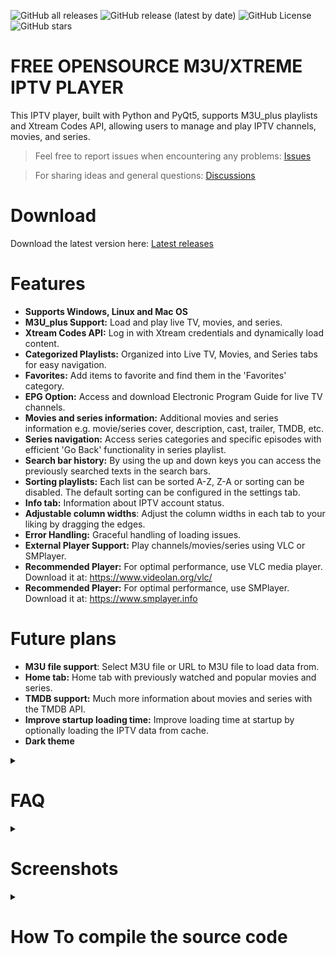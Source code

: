 ![GitHub all releases](https://img.shields.io/github/downloads/Youri666/Xtream-m3u_plus-IPTV-Player/total?color=blue&label=Total%20Downloads&logo=github)
![GitHub release (latest by date)](https://img.shields.io/github/downloads/Youri666/Xtream-m3u_plus-IPTV-Player/V1.03.02/total?color=purple&label=Latest%20Release%20Downloads&logo=github)
![GitHub License](https://img.shields.io/github/license/Youri666/Xtream-m3u_plus-IPTV-Player?label=License&logo=github)
![GitHub stars](https://img.shields.io/github/stars/Youri666/Xtream-m3u_plus-IPTV-Player)

# FREE OPENSOURCE M3U/XTREME IPTV PLAYER

This IPTV player, built with Python and PyQt5, supports M3U_plus playlists and Xtream Codes API, allowing users to manage and play IPTV channels, movies, and series.

> Feel free to report issues when encountering any problems: [Issues](https://github.com/Youri666/Xtream-m3u_plus-IPTV-Player/issues)

> For sharing ideas and general questions: [Discussions](https://github.com/Youri666/Xtream-m3u_plus-IPTV-Player/discussions)

# Download
Download the latest version here: [Latest releases](https://github.com/Youri666/Xtream-m3u_plus-IPTV-Player/releases)

# Features
- **Supports Windows, Linux and Mac OS**
- **M3U_plus Support:** Load and play live TV, movies, and series.
- **Xtream Codes API:** Log in with Xtream credentials and dynamically load content.
- **Categorized Playlists:** Organized into Live TV, Movies, and Series tabs for easy navigation.
- **Favorites:** Add items to favorite and find them in the 'Favorites' category.
- **EPG Option:** Access and download Electronic Program Guide for live TV channels.
- **Movies and series information:** Additional movies and series information e.g. movie/series cover, description, cast, trailer, TMDB, etc.
- **Series navigation:** Access series categories and specific episodes with efficient 'Go Back' functionality in series playlist.
- **Search bar history:** By using the up and down keys you can access the previously searched texts in the search bars.
- **Sorting playlists:** Each list can be sorted A-Z, Z-A or sorting can be disabled. The default sorting can be configured in the settings tab.
- **Info tab:** Information about IPTV account status.
- **Adjustable column widths**: Adjust the column widths in each tab to your liking by dragging the edges.
- **Error Handling:** Graceful handling of loading issues.
- **External Player Support:** Play channels/movies/series using VLC or SMPlayer.
- **Recommended Player:** For optimal performance, use VLC media player. Download it at: https://www.videolan.org/vlc/
- **Recommended Player:** For optimal performance, use SMPlayer. Download it at: https://www.smplayer.info

# Future plans
- **M3U file support**: Select M3U file or URL to M3U file to load data from.
- **Home tab:** Home tab with previously watched and popular movies and series.
- **TMDB support:** Much more information about movies and series with the TMDB API.
- **Improve startup loading time:** Improve loading time at startup by optionally loading the IPTV data from cache.
- **Dark theme**

<details>
<summary><h1><strong>FAQ</strong></h1></summary>

<details>
<summary><strong>My Live TV doesn't work, but my movies and series do work. How can I fix this?</strong></summary>

Some IPTV providers require a different URL format than the default, therefore you need to change this URL format. Go to the account manager inside the IPTV player. And in the live tv format line replace the URL format with one of the following URL formats:

```{server}/{username}/{password}/{stream_id}```

```{server}/{username}/{password}/{stream_id}.ts```

```{server}/{username}/{password}/{stream_id}.m3u8```

```{server}/{username}/{password}/live/{stream_id}```

```{server}/{username}/{password}/live/{stream_id}.ts```

```{server}/{username}/{password}/live/{stream_id}.m3u8```

```{server}/live/{username}/{password}/{stream_id}```

```{server}/live/{username}/{password}/{stream_id}.ts```

```{server}/live/{username}/{password}/{stream_id}.m3u8```

If none of these work, more attention is needed and you should create an [Issues](https://github.com/Youri666/Xtream-m3u_plus-IPTV-Player/issues).

</details>

</details>

<details>
<summary><h1><strong>Screenshots</strong></h1></summary>
  
**Live TV showing EPG data**
![Image](https://github.com/user-attachments/assets/c82f0759-29d8-4b3e-a462-59581523e1d8)

**Movies with information**
![Image](https://github.com/user-attachments/assets/5a2113ef-b871-47d1-9082-85955893ff50)

**Series navigation**
![Image](https://github.com/user-attachments/assets/24c8cc12-8d3b-41c0-a2aa-035d11d6ff8d)
![Image](https://github.com/user-attachments/assets/86ddb458-9008-4875-a072-007e63028cbe)
![Image](https://github.com/user-attachments/assets/9831f4b9-5c83-44ea-9ea4-43d39d15da85)

**Search in categories and entries**
![Image](https://github.com/user-attachments/assets/faa2e022-28f8-4d28-9b39-20da5ada040c)
![Image](https://github.com/user-attachments/assets/df39bd8f-06e5-48aa-8318-dd491c52d4c1)

**Save your IPTV account and optionally auto-select at startup**
![Image](https://github.com/user-attachments/assets/678582bc-8af9-499b-b601-38b7786b57bf)

</details>

<details>
<summary><h1><strong>How To compile the source code</strong></h1></summary>
  
## Windows Project Setup Instructions

### 1. Install latest Python 3
- Run the [latest Python 3 installer](https://www.python.org/downloads/).
- During installation, make sure to:
  - **Use administrator privileges** when installing Python
  - **Add `python.exe` to the system PATH**
  - Select any other appropriate options as prompted

### 2. Open a Windows Command Prompt and install all dependencies

```bash
python -m pip install --upgrade pip
python -m pip install --upgrade setuptools
python -m pip install --upgrade pyinstaller
python -m pip install --upgrade requests lxml python-dateutil PyQt5
```

### 3. Verify that PyInstaller is installed correctly

```bash
pyinstaller --version
# Example of expected output: 6.14.0
```

### 4. Final Setup
- Run the [build_iptv_player.bat](build_iptv_player.bat) file to start the process.

## Rocky9/RHEL9 Project Setup Instructions

### 1. Install latest Python 3
- To compile Python yourself, download the [source code](https://www.python.org/downloads/source/)
- Tested with Python 3.13.4\
 _Note:_  The following dependencies must be installed:\
`dnf install python3-dev python-dev`\
If you are building Python by yourself, rebuild with `--enable-shared` (or, `--enable-framework` on macOS).\

### 2. Open a Terminal and install all dependencies

```bash
python3 -m pip install --upgrade pip
python3 -m pip install --upgrade setuptools
python3 -m pip install --upgrade pyinstaller
python3 -m pip install --upgrade requests lxml python-dateutil PyQt5
```
_Note:_ If you are not logged in as root (which is recommended), you need to ensure that `pyInstaller` is included in your PATH environment variable:
```bash
export PATH=$PATH:$HOME/.local/bin
```

### 3. Verify that PyInstaller is installed correctly

```bash
pyinstaller --version
# Example of expected output: 6.14.0
```

### 4. Final Setup
- Make the SH script executable with the command:\
`chmod +x build_iptv_player.sh`
- Run the [./build_iptv_player.sh](build_iptv_player.sh) file to start the process.

</details>
